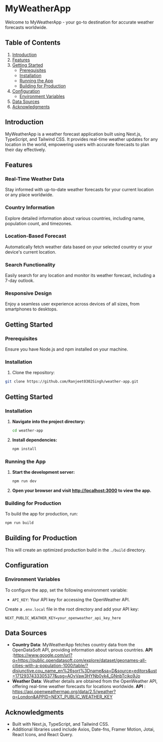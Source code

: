 # MyWeatherApp

Welcome to MyWeatherApp - your go-to destination for accurate weather forecasts worldwide.

## Table of Contents

1. [Introduction](#introduction)
2. [Features](#features)
3. [Getting Started](#getting-started)
    - [Prerequisites](#prerequisites)
    - [Installation](#installation)
    - [Running the App](#running-the-app)
    - [Building for Production](#building-for-production)
4. [Configuration](#configuration)
    - [Environment Variables](#environment-variables)
5. [Data Sources](#data-sources)
6. [Acknowledgments](#acknowledgments)

## Introduction

MyWeatherApp is a weather forecast application built using Next.js, TypeScript, and Tailwind CSS. It provides real-time weather updates for any location in the world, empowering users with accurate forecasts to plan their day effectively.

## Features

### Real-Time Weather Data

Stay informed with up-to-date weather forecasts for your current location or any place worldwide.

### Country Information

Explore detailed information about various countries, including name, population count, and timezones.

### Location-Based Forecast

Automatically fetch weather data based on your selected country or your device's current location.

### Search Functionality

Easily search for any location and monitor its weather forecast, including a 7-day outlook.

### Responsive Design

Enjoy a seamless user experience across devices of all sizes, from smartphones to desktops.

## Getting Started

### Prerequisites

Ensure you have Node.js and npm installed on your machine.

### Installation

1. Clone the repository:

```bash
git clone https://github.com/Ranjeet0302Singh/weather-app.git
```
## Getting Started

### Installation

1. **Navigate into the project directory:**

    ```bash
    cd weather-app
    ```

2. **Install dependencies:**

    ```bash
    npm install
    ```

### Running the App

1. **Start the development server:**

    ```bash
    npm run dev
    ```

2. **Open your browser and visit [http://localhost:3000](http://localhost:3000) to view the app.**

### Building for Production

To build the app for production, run:

```bash
npm run build
```
## Building for Production

This will create an optimized production build in the `./build` directory.

## Configuration

### Environment Variables

To configure the app, set the following environment variable:

- `API_KEY`: Your API key for accessing the OpenWeather API.

Create a `.env.local` file in the root directory and add your API key:

```plaintext
NEXT_PUBLIC_WEATHER_KEY=your_openweather_api_key_here
```

## Data Sources

- **Country Data**: MyWeatherApp fetches country data from the OpenDataSoft API, providing information about various countries.
  **API** :https://www.google.com/url?q=https://public.opendatasoft.com/explore/dataset/geonames-all-cities-with-a-population-1000/table/?disjunctive.cou_name_en%26sort%3Dname&sa=D&source=editors&ust=1712937433305377&usg=AOvVaw3HYNb0yk4_GNnbTcjko9Jo
- **Weather Data**: Weather details are obtained from the OpenWeather API, offering real-time weather forecasts for locations worldwide.
  **API** : https://api.openweathermap.org/data/2.5/weather?q=London&APPID=NEXT_PUBLIC_WEATHER_KEY

## Acknowledgments

- Built with Next.js, TypeScript, and Tailwind CSS.
- Additional libraries used include Axios, Date-fns, Framer Motion, Jotai, React Icons, and React Query.

